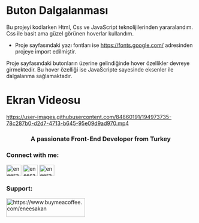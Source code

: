 # Buton Dalgalanması

Bu projeyi kodlarken Html, Css ve JavaScript teknolijilerinden yararalandım. Css ile basit ama güzel görünen hoverlar kullandım.

- Proje sayfasındaki yazı fontları ise https://fonts.google.com/ adresinden projeye import edilmiştir.

Proje sayfasındaki butonların üzerine gelindiğinde hover özellikler devreye girmektedir. Bu hover özelliği ise JavaScripte sayesinde eksenler ile dalgalanma sağlamaktadır.

# Ekran Videosu

https://user-images.githubusercontent.com/84860191/194973735-78c287b0-d2d7-4713-b645-95e09d9ad970.mp4

<h3 align="center">A passionate Front-End Developer from Turkey</h3>

<h3 align="left">Connect with me:</h3>
<p align="left">
<a href="https://twitter.com/eneesakan" target="blank"><img align="center" src="https://raw.githubusercontent.com/rahuldkjain/github-profile-readme-generator/master/src/images/icons/Social/twitter.svg" alt="eneesakan" height="30" width="40" /></a>
<a href="https://linkedin.com/in/eneesakan" target="blank"><img align="center" src="https://raw.githubusercontent.com/rahuldkjain/github-profile-readme-generator/master/src/images/icons/Social/linked-in-alt.svg" alt="eneesakan" height="30" width="40" /></a>
<a href="https://instagram.com/eneesakan" target="blank"><img align="center" src="https://raw.githubusercontent.com/rahuldkjain/github-profile-readme-generator/master/src/images/icons/Social/instagram.svg" alt="eneesakan" height="30" width="40" /></a>
</p>

<h3 align="left">Support:</h3>
<p><a href="[https://www.buymeacoffee.com/https://www.buymeacoffee.com/eneesakan](https://www.buymeacoffee.com/eneesakan)"> <img align="left" src="https://cdn.buymeacoffee.com/buttons/v2/default-yellow.png" height="50" width="210" alt="https://www.buymeacoffee.com/eneesakan" /></a></p><br><br>

